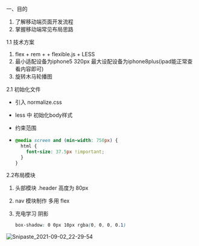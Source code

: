
 一、目的

1. 了解移动端页面开发流程
2. 掌握移动端常见布局思路

 1.1  技术方案


1.  flex + rem + + flexible.js +  LESS 
2.  最小适配设备为iphone5 320px  最大设配设备为iphone8plus(ipad能正常查看内容即可)
3.  旋转木马轮播图


 2.1 初始化文件

- 引入  normalize.css

- less 中 初始化body样式

- 约束范围

- ~~~css
  @media screen and (min-width: 750px) {
    html {
      font-size: 37.5px !important;
    }
  }
  
  ~~~


 2.2布局模块

1. 头部模块  .header    高度为 80px 

2. nav 模块制作  多用 flex

3. 充电学习 阴影

   ~~~css
   box-shadow: 0 0px 10px rgba(0, 0, 0, 0.1)
   ~~~
![Snipaste_2021-09-02_22-29-54](https://user-images.githubusercontent.com/86151888/131864202-e4e626b8-0e63-42ed-8b77-a763d0ec6d3b.png)

   

